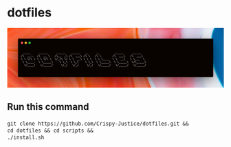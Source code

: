 # dotfiles

![alt text](https://github.com/Crispy-Justice/dotfiles/blob/master/dotfiles_banner.png)

## Run this command ##
```
git clone https://github.com/Crispy-Justice/dotfiles.git &&
cd dotfiles && cd scripts &&
./install.sh
```
